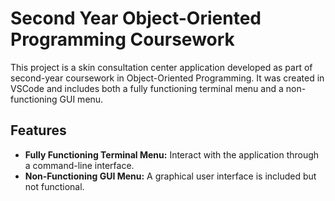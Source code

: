 # Second Year Object-Oriented Programming Coursework

This project is a skin consultation center application developed as part of second-year coursework in Object-Oriented Programming. It was created in VSCode and includes both a fully functioning terminal menu and a non-functioning GUI menu.

## Features

- **Fully Functioning Terminal Menu:** Interact with the application through a command-line interface.
- **Non-Functioning GUI Menu:** A graphical user interface is included but not functional.
